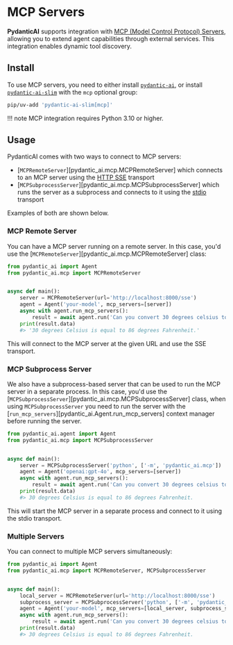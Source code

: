 # MCP Servers

**PydanticAI** supports integration with
[MCP (Model Control Protocol) Servers](https://modelcontextprotocol.io/introduction),
allowing you to extend agent capabilities through external services. This integration enables
dynamic tool discovery.

## Install

To use MCP servers, you need to either install [`pydantic-ai`](install.md), or install
[`pydantic-ai-slim`](install.md#slim-install) with the `mcp` optional group:

```bash
pip/uv-add 'pydantic-ai-slim[mcp]'
```

!!! note
    MCP integration requires Python 3.10 or higher.

## Usage

PydanticAI comes with two ways to connect to MCP servers:

- [`MCPRemoteServer`][pydantic_ai.mcp.MCPRemoteServer] which connects to an MCP server using the [HTTP SSE](TODO) transport
- [`MCPSubprocessServer`][pydantic_ai.mcp.MCPSubprocessServer] which runs the server as a subprocess and connects to it using the [stdio](TODO) transport

Examples of both are shown below.

### MCP Remote Server

You can have a MCP server running on a remote server. In this case, you'd use the
[`MCPRemoteServer`][pydantic_ai.mcp.MCPRemoteServer] class:

```python {title="basic_mcp_setup.py" test="skip"}
from pydantic_ai import Agent
from pydantic_ai.mcp import MCPRemoteServer


async def main():
    server = MCPRemoteServer(url='http://localhost:8000/sse')
    agent = Agent('your-model', mcp_servers=[server])
    async with agent.run_mcp_servers():
        result = await agent.run('Can you convert 30 degrees celsius to fahrenheit?')
    print(result.data)
    #> '30 degrees Celsius is equal to 86 degrees Fahrenheit.'
```

This will connect to the MCP server at the given URL and use the SSE transport.

### MCP Subprocess Server

We also have a subprocess-based server that can be used to run the MCP server in a separate process.
In this case, you'd use the [`MCPSubprocessServer`][pydantic_ai.mcp.MCPSubprocessServer] class,
when using `MCPSubprocessServer` you need to run the server with the [`run_mcp_servers`][pydantic_ai.Agent.run_mcp_servers] context manager before running the server.

```python {title="stdio_mcp_setup.py" test="skip"}
from pydantic_ai.agent import Agent
from pydantic_ai.mcp import MCPSubprocessServer


async def main():
    server = MCPSubprocessServer('python', ['-m', 'pydantic_ai.mcp'])
    agent = Agent('openai:gpt-4o', mcp_servers=[server])
    async with agent.run_mcp_servers():
        result = await agent.run('Can you convert 30 degrees celsius to fahrenheit?')
    print(result.data)
    #> 30 degrees Celsius is equal to 86 degrees Fahrenheit.
```

This will start the MCP server in a separate process and connect to it using the stdio transport.

### Multiple Servers

You can connect to multiple MCP servers simultaneously:

```python {title="multiple_mcp_servers.py" test="skip"}
from pydantic_ai import Agent
from pydantic_ai.mcp import MCPRemoteServer, MCPSubprocessServer


async def main():
    local_server = MCPRemoteServer(url='http://localhost:8000/sse')
    subprocess_server = MCPSubprocessServer('python', ['-m', 'pydantic_ai.mcp'])
    agent = Agent('your-model', mcp_servers=[local_server, subprocess_server])
    async with agent.run_mcp_servers():
        result = await agent.run('Can you convert 30 degrees celsius to fahrenheit?')
    print(result.data)
    #> 30 degrees Celsius is equal to 86 degrees Fahrenheit.
```
